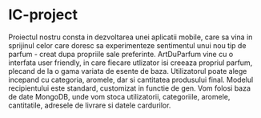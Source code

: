 # IC-project
Proiectul nostru consta in dezvoltarea unei aplicatii mobile, care sa vina in sprijinul celor care doresc sa experimenteze sentimentul unui nou tip de parfum - creat dupa propriile sale preferinte.
ArtDuParfum vine cu o interfata user friendly, in care fiecare utlizator isi creeaza propriul parfum, plecand de la o gama variata de esente de baza.
Utilizatorul poate alege incepand cu categoria, aromele, dar si cantitatea produsului final.
Modelul recipientului este standard, customizat in functie de gen.
Vom folosi baza de date MongoDB, unde vom stoca utilizatorii, categoriile, aromele, cantitatile, adresele de livrare si datele cardurilor.
